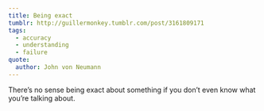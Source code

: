 ```yaml
---
title: Being exact
tumblr: http://guillermonkey.tumblr.com/post/3161809171
tags:
  - accuracy
  - understanding
  - failure
quote:
  author: John von Neumann
---
```


There’s no sense being exact about something if you don’t even know what you’re talking about.
